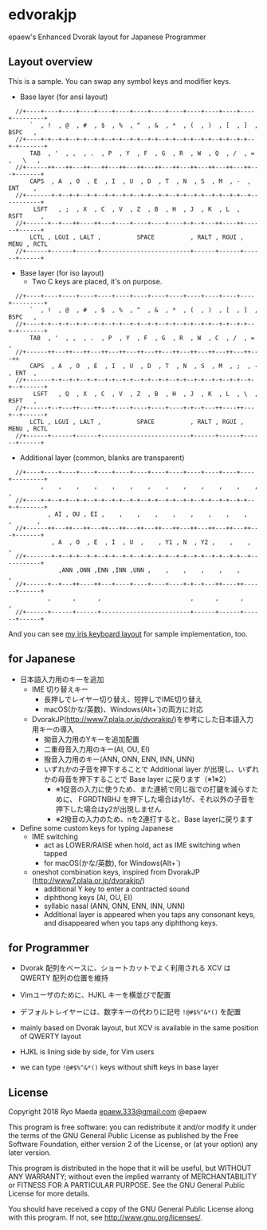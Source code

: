 # edvorakjp

epaew's Enhanced Dvorak layout for Japanese Programmer

## Layout overview
This is a sample. You can swap any symbol keys and modifier keys.

- Base layer (for ansi layout)
```
  //+----+----+----+----+----+----+----+----+----+----+----+----+----+---------+
      `  , !  , @  , #  , $  , %  , ^  , &  , *  , (  , )  , [  , ]  ,  BSPC   ,
  //+----+-+--+-+--+-+--+-+--+-+--+-+--+-+--+-+--+-+--+-+--+-+--+-+--+-+-------+
      TAB  , '  , ,  , .  , P  , Y  , F  , G  , R  , W  , Q  , /  , =  ,   \   ,
  //+------++---++---++---++---++---++---++---++---++---++---++---++---+-------+
      CAPS  , A  , O  , E  , I  , U  , D  , T  , N  , S  , M  , -  ,    ENT    ,
  //+-------+-+--+-+--+-+--+-+--+-+--+-+--+-+--+-+--+-+--+-+--+-+--+-----------+
       LSFT   , ;  , X  , C  , V  , Z  , B  , H  , J  , K  , L  ,     RSFT     ,
  //+------+--+---++----++---+----+----+----+----+-+--+---++----++------+------+
      LCTL , LGUI , LALT ,          SPACE          , RALT , RGUI , MENU , RCTL
  //+------+------+------+-------------------------+------+------+------+------+
```
- Base layer (for iso layout)
  - Two C keys are placed, it's on purpose.
```
  //+----+----+----+----+----+----+----+----+----+----+----+----+----+---------+
      `  , !  , @  , #  , $  , %  , ^  , &  , *  , (  , )  , [  , ]  ,  BSPC   ,
  //+----+-+--+-+--+-+--+-+--+-+--+-+--+-+--+-+--+-+--+-+--+-+--+-+--+-+-------+
      TAB  , '  , ,  , .  , P  , Y  , F  , G  , R  , W  , C  , /  , =  ,
  //+------++---++---++---++---++---++---++---++---++---++---++---++---++
      CAPS  , A  , O  , E  , I  , U  , D  , T  , N  , S  , M  , ;  , -  , ENT  ,
  //+-------+-+--+-+--+-+--+-+--+-+--+-+--+-+--+-+--+-+--+-+--+-+--+-+--+------+
       LSFT   , Q  , X  , C  , V  , Z  , B  , H  , J  , K  , L  , \  ,  RSFT   ,
  //+------+--+---++----++---+----+----+----+----+-+--+---++----++---+--+------+
      LCTL , LGUI , LALT ,          SPACE          , RALT , RGUI , MENU , RCTL
  //+------+------+------+-------------------------+------+------+------+------+
```
- Additional layer (common, blanks are transparent)
```
  //+----+----+----+----+----+----+----+----+----+----+----+----+----+---------+
         ,    ,    ,    ,    ,    ,    ,    ,    ,    ,    ,    ,    ,         ,
  //+----+-+--+-+--+-+--+-+--+-+--+-+--+-+--+-+--+-+--+-+--+-+--+-+--+-+-------+
           , AI , OU , EI ,    ,    ,    ,    ,    ,    ,    ,    ,    ,       ,
  //+------++---++---++---++---++---++---++---++---++---++---++---++---+-------+
            , A  , O  , E  , I  , U  ,    , Y1 , N  , Y2 ,    ,    ,           ,
  //+-------+-+--+-+--+-+--+-+--+-+--+-+--+-+--+-+--+-+--+-+--+-+--+-----------+
              ,ANN ,ONN ,ENN ,INN ,UNN ,    ,    ,    ,    ,    ,              ,
  //+------+--+---++----++---+----+----+----+----+-+--+---++----++------+------+
           ,      ,      ,                         ,      ,      ,      ,
  //+------+------+------+-------------------------+------+------+------+------+
```

 And you can see [my iris keyboard layout](../../keyboards/iris/keymaps/edvorakjp/keymap.c) for sample implementation, too.

## for Japanese

- 日本語入力用のキーを追加
  - IME 切り替えキー
    - 長押しでレイヤー切り替え、短押しでIME切り替え
    - macOS(かな/英数)、Windows(Alt+\`)の両方に対応
  - DvorakJP(<http://www7.plala.or.jp/dvorakjp/>)を参考にした日本語入力用キーの導入
    - 拗音入力用のYキーを追加配置
    - 二重母音入力用のキー(AI, OU, EI)
    - 撥音入力用のキー(ANN, ONN, ENN, INN, UNN)
    - いずれかの子音を押下することで Additional layer が出現し、いずれかの母音を押下することで Base layer に戻ります（※1※2）
      - ※1促音の入力に使うため、また連続で同じ指での打鍵を減らすために、
        FGRDTNBHJ を押下した場合はy1が、それ以外の子音を押下した場合はy2が出現しません
      - ※2撥音の入力のため、nを2連打すると、Base layerに戻ります
- Define some custom keys for typing Japanese
  - IME switching
    - act as LOWER/RAISE when hold, act as IME switching when tapped
    - for macOS(かな/英数), for Windows(Alt+\`)
  - oneshot combination keys, inspired from DvorakJP (<http://www7.plala.or.jp/dvorakjp/>)
    - additional Y key to enter a contracted sound
    - diphthong keys (AI, OU, EI)
    - syllabic nasal (ANN, ONN, ENN, INN, UNN)
    - Additional layer is appeared when you taps any consonant keys, and disappeared when you taps any diphthong keys.

## for Programmer

- Dvorak 配列をベースに、ショートカットでよく利用される XCV は QWERTY 配列の位置を維持
- Vimユーザのために、HJKL キーを横並びで配置
- デフォルトレイヤーには、数字キーの代わりに記号 `!@#$%^&*()` を配置

- mainly based on Dvorak layout, but XCV is available in the same position of QWERTY layout
- HJKL is lining side by side, for Vim users
- we can type `!@#$%^&*()` keys without shift keys in base layer

## License

Copyright 2018 Ryo Maeda epaew.333@gmail.com @epaew

This program is free software: you can redistribute it and/or modify
it under the terms of the GNU General Public License as published by
the Free Software Foundation, either version 2 of the License, or
(at your option) any later version.

This program is distributed in the hope that it will be useful,
but WITHOUT ANY WARRANTY; without even the implied warranty of
MERCHANTABILITY or FITNESS FOR A PARTICULAR PURPOSE.  See the
GNU General Public License for more details.

You should have received a copy of the GNU General Public License
along with this program.  If not, see <http://www.gnu.org/licenses/>.
